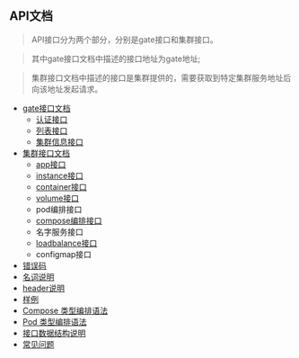 API文档
---

> API接口分为两个部分，分别是gate接口和集群接口。

> 其中gate接口文档中描述的接口地址为gate地址;

> 集群接口文档中描述的接口是集群提供的，需要获取到特定集群服务地址后向该地址发起请求。


* [gate接口文档](/apiwen-dang/gatejie-kou-wen-dang.md)
	- [认证接口](/apiwen-dang/gatejie-kou-wen-dang/ren-zheng-jie-kou.md)
	- [列表接口](/apiwen-dang/gatejie-kou-wen-dang/lie-biao-jie-kou.md)
	- [集群信息接口](/apiwen-dang/gatejie-kou-wen-dang/ji-qun-xin-xi-jie-kou.md)
* [集群接口文档](/apiwen-dang/ji-qun-jie-kou-wen-dang.md)
	- [app接口](/apiwen-dang/ji-qun-jie-kou-wen-dang/appjie-kou.md)
	- [instance接口](/apiwen-dang/ji-qun-jie-kou-wen-dang/instancejie-kou.md)
	- [container接口](/apiwen-dang/ji-qun-jie-kou-wen-dang/containerjie-kou.md)
	- [volume接口](/apiwen-dang/ji-qun-jie-kou-wen-dang/volinmejie-kou.md)
	- pod编排接口
	- [compose编排接口](/apiwen-dang/composelei-xing-bian-pai-yu-fa.md)
	- 名字服务接口
	- [loadbalance接口](/apiwen-dang/ji-qun-jie-kou-wen-dang/loadbalancejie-kou.md)
	- configmap接口
* [错误码](/apiwen-dang/cuo-wu-ma.md)
* [名词说明](/apiwen-dang/ming-ci-shuo-ming.md)
* [header说明](/apiwen-dang/headershuo-ming.md)
* [样例](/apiwen-dang/yang-li.md)
* [Compose 类型编排语法](/apiwen-dang/composelei-xing-bian-pai-yu-fa.md)
* [Pod 类型编排语法](/apiwen-dang/podlei-xing-bian-pai-yu-fa.md)
* [接口数据结构说明](/apiwen-dang/jie-kou-shu-ju-jie-gou-shuo-ming.md)
* [常见问题](/apiwen-dang/chang-jian-wen-ti.md)

